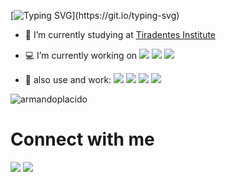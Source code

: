 [![Typing SVG](https://readme-typing-svg.herokuapp.com?font=Montserrat&color=%2336BCF7&size=40&multiline=true&width=700&height=150&lines=I+AM+ARMANDO;WEB%2FMOBILE+DEVELOPER+JR.;WELCOME+TO+MY+PROFILE!)](https://git.io/typing-svg)

- 🔭 I’m currently studying at <a title="Centro Universitário Tiradentes" href="https://al.unit.br/">Tiradentes Institute</a>

- 💻 I’m currently working on <a title="Node" href="#"><img src="https://img.shields.io/badge/-Flutter-blue?style=flat&logo=flutter"></a> <a title="Next js" href="#"><img src="https://img.shields.io/badge/Next-black?style=flat&logo=next.js&logoColor=white"></a> <a title="Angular" href="#"><img src="https://img.shields.io/badge/angular-%23DD0031.svg?style=flat&logo=angular&logoColor=white"></a>

-  🔨 also use and work:  <a title="Framer" href="#"><img src="https://img.shields.io/badge/Framer-black?style=flat&logo=framer&logoColor=blue"></a>  <a title="Figma" href="#"><img src="https://img.shields.io/badge/figma-%23F24E1E.svg?style=flat&logo=figma&logoColor=white"></a> <a title="Git" href="#"><img src="https://img.shields.io/badge/git-%23F05033.svg?style=flat&logo=git&logoColor=white"></a> <a title="Vercel" href="#"><img src="https://img.shields.io/badge/vercel-%23000000.svg?style=flat&logo=vercel&logoColor=white"></a>

<div><img align="center" src="https://github-readme-stats.vercel.app/api/top-langs/?username=armandoplacido&layout=compact&hide=html" alt="armandoplacido" /></div>



# Connect with me
<a title="E-mail" href="armando.junior4440@gmail.com?subject=Olá,%20Armando!%20"><img src="https://img.shields.io/badge/-armando.junior4440@gmail.com-c14438?style=flat&logo=gmail&logoColor=white"></a> <a title="LinkedIn" href="https://www.linkedin.com/in/armando-placido/"><img src="https://img.shields.io/badge/-armandoplacido-blue?style=flat&logo=linkedin&logoColor=white"></a>





  
  
  
  


